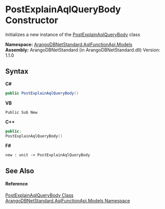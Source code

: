 # PostExplainAqlQueryBody Constructor 
 

Initializes a new instance of the <a href="d0f316e8-bde3-89ce-064c-a7cb54b4d11c">PostExplainAqlQueryBody</a> class

**Namespace:**&nbsp;<a href="e03acbe1-782e-533e-7ffe-cd51613ed54f">ArangoDBNetStandard.AqlFunctionApi.Models</a><br />**Assembly:**&nbsp;ArangoDBNetStandard (in ArangoDBNetStandard.dll) Version: 1.1.0

## Syntax

**C#**<br />
``` C#
public PostExplainAqlQueryBody()
```

**VB**<br />
``` VB
Public Sub New
```

**C++**<br />
``` C++
public:
PostExplainAqlQueryBody()
```

**F#**<br />
``` F#
new : unit -> PostExplainAqlQueryBody
```


## See Also


#### Reference
<a href="d0f316e8-bde3-89ce-064c-a7cb54b4d11c">PostExplainAqlQueryBody Class</a><br /><a href="e03acbe1-782e-533e-7ffe-cd51613ed54f">ArangoDBNetStandard.AqlFunctionApi.Models Namespace</a><br />